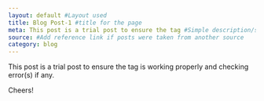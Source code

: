 ```yaml
---
layout: default #Layout used
title: Blog Post-1 #title for the page
meta: This post is a trial post to ensure the tag #Simple description/spoiler
source: #Add reference link if posts were taken from another source
category: blog
---
```


This post is a trial post to ensure the tag is working properly and checking error(s) if any.

Cheers!

